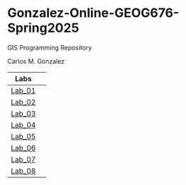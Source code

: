 # Gonzalez-Online-GEOG676-Spring2025
GIS Programming Repository



 Carlos M. Gonzalez
 


| Labs          |      |
| ------------- |:-------------:|
| [Lab_01](https://github.com/carlos-g54/Gonzalez-Online-GEOG676-Spring2025/tree/main/Labs/Lab_01)       |         |
| [Lab_02](https://github.com/carlos-g54/Gonzalez-Online-GEOG676-Spring2025/tree/main/Labs/Lab_02)        |         |
| [Lab_03](https://github.com/carlos-g54/Gonzalez-Online-GEOG676-Spring2025/tree/main/Labs/Lab_03)        |         |
| [Lab_04](https://github.com/carlos-g54/Gonzalez-Online-GEOG676-Spring2025/tree/main/Labs/Lab_04)        |         |
| [Lab_05](https://github.com/carlos-g54/Gonzalez-Online-GEOG676-Spring2025/tree/main/Labs/Lab_05)        |        |
| [Lab_06](https://github.com/carlos-g54/Gonzalez-Online-GEOG676-Spring2025/tree/main/Labs/Lab_06)        |        |
| [Lab_07](https://github.com/carlos-g54/Gonzalez-Online-GEOG676-Spring2025/tree/main/Labs/Lab_07)        |         |
| [Lab_08](https://github.com/carlos-g54/Gonzalez-Online-GEOG676-Spring2025/tree/main/Labs/Lab_08)        |         |




